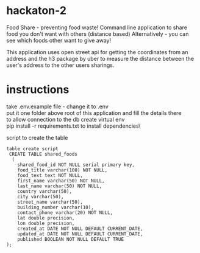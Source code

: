 # hackaton-2
Food Share - preventing food waste!
Command line application to share food you don't want with others (distance based)
Alternatively - you can see which foods other want to give away!

This application uses open street api for getting the coordinates from an address
and the h3 package by uber to measure the distance between the user's address to the other users sharings.

# instructions
take .env.example file - change it to .env\
put it one folder above root of this application and fill the details there\
to allow connection to the db
create virtual env\
pip install -r requirements.txt to install dependencies\

script to create the table
```
table create script
 CREATE TABLE shared_foods
  (
    shared_food_id NOT NULL serial primary key,
    food_title varchar(100) NOT NULL,
    food_text text NOT NULL,
    first_name varchar(50) NOT NULL,
    last_name varchar(50) NOT NULL,
    country varchar(50),
    city varchar(50),
    street_name varchar(50),
    building_number varchar(10),
    contact_phone varchar(20) NOT NULL,
    lat double precision,
    lon double precision,
    created_at DATE NOT NULL DEFAULT CURRENT_DATE,
    updated_at DATE NOT NULL DEFAULT CURRENT_DATE,
    published BOOLEAN NOT NULL DEFAULT TRUE
);